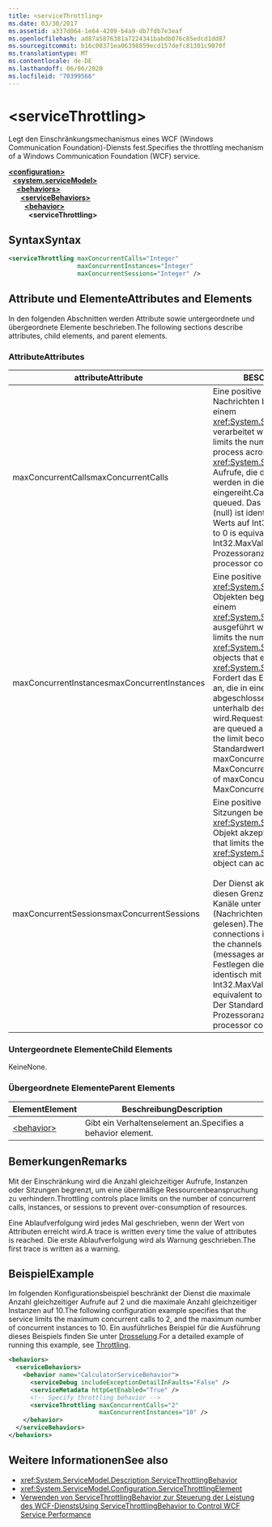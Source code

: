 ```yaml
---
title: <serviceThrottling>
ms.date: 03/30/2017
ms.assetid: a337d064-1e64-4209-b4a9-db7fdb7e3eaf
ms.openlocfilehash: ad87a5876381a7224341babdb076c85edcd1dd87
ms.sourcegitcommit: b16c00371ea06398859ecd157defc81301c9070f
ms.translationtype: MT
ms.contentlocale: de-DE
ms.lasthandoff: 06/06/2020
ms.locfileid: "70399566"
---
```

# \<serviceThrottling>
<span data-ttu-id="51862-101">Legt den Einschränkungsmechanismus eines WCF (Windows Communication Foundation)-Diensts fest.</span><span class="sxs-lookup"><span data-stu-id="51862-101">Specifies the throttling mechanism of a Windows Communication Foundation (WCF) service.</span></span>  
  
[**\<configuration>**](../configuration-element.md)\
&nbsp;&nbsp;[**\<system.serviceModel>**](system-servicemodel.md)\
&nbsp;&nbsp;&nbsp;&nbsp;[**\<behaviors>**](behaviors.md)\
&nbsp;&nbsp;&nbsp;&nbsp;&nbsp;&nbsp;[**\<serviceBehaviors>**](servicebehaviors.md)\
&nbsp;&nbsp;&nbsp;&nbsp;&nbsp;&nbsp;&nbsp;&nbsp;[**\<behavior>**](behavior-of-servicebehaviors.md)\
&nbsp;&nbsp;&nbsp;&nbsp;&nbsp;&nbsp;&nbsp;&nbsp;&nbsp;&nbsp;**\<serviceThrottling>**  
  
## <a name="syntax"></a><span data-ttu-id="51862-102">Syntax</span><span class="sxs-lookup"><span data-stu-id="51862-102">Syntax</span></span>  
  
```xml  
<serviceThrottling maxConcurrentCalls="Integer"
                   maxConcurrentInstances="Integer"
                   maxConcurrentSessions="Integer" />
```  
  
## <a name="attributes-and-elements"></a><span data-ttu-id="51862-103">Attribute und Elemente</span><span class="sxs-lookup"><span data-stu-id="51862-103">Attributes and Elements</span></span>  
 <span data-ttu-id="51862-104">In den folgenden Abschnitten werden Attribute sowie untergeordnete und übergeordnete Elemente beschrieben.</span><span class="sxs-lookup"><span data-stu-id="51862-104">The following sections describe attributes, child elements, and parent elements.</span></span>  
  
### <a name="attributes"></a><span data-ttu-id="51862-105">Attribute</span><span class="sxs-lookup"><span data-stu-id="51862-105">Attributes</span></span>  
  
|<span data-ttu-id="51862-106">attribute</span><span class="sxs-lookup"><span data-stu-id="51862-106">Attribute</span></span>|<span data-ttu-id="51862-107">BESCHREIBUNG</span><span class="sxs-lookup"><span data-stu-id="51862-107">Description</span></span>|  
|---------------|-----------------|  
|<span data-ttu-id="51862-108">maxConcurrentCalls</span><span class="sxs-lookup"><span data-stu-id="51862-108">maxConcurrentCalls</span></span>|<span data-ttu-id="51862-109">Eine positive ganze Zahl, die die Anzahl von Nachrichten begrenzt, die gegenwärtig auf einem <xref:System.ServiceModel.ServiceHost> verarbeitet werden.</span><span class="sxs-lookup"><span data-stu-id="51862-109">A positive integer that limits the number of messages that currently process across a <xref:System.ServiceModel.ServiceHost>.</span></span> <span data-ttu-id="51862-110">Aufrufe, die diese Grenze überschreiten, werden in die Warteschlange eingereiht.</span><span class="sxs-lookup"><span data-stu-id="51862-110">Calls in excess of the limit are queued.</span></span> <span data-ttu-id="51862-111">Das Festlegen dieses Werts auf 0 (null) ist identisch mit dem Festlegen des Werts auf Int32.MaxValue.</span><span class="sxs-lookup"><span data-stu-id="51862-111">Setting this value to 0 is equivalent to setting it to Int32.MaxValue.</span></span> <span data-ttu-id="51862-112">Der Standardwert ist 16 \* Prozessoranzahl.</span><span class="sxs-lookup"><span data-stu-id="51862-112">The default is 16 \* processor count.</span></span>|  
|<span data-ttu-id="51862-113">maxConcurrentInstances</span><span class="sxs-lookup"><span data-stu-id="51862-113">maxConcurrentInstances</span></span>|<span data-ttu-id="51862-114">Eine positive ganze Zahl, die die Anzahl von <xref:System.ServiceModel.InstanceContext>-Objekten begrenzt , die gleichzeitig auf einem <xref:System.ServiceModel.ServiceHost> ausgeführt werden.</span><span class="sxs-lookup"><span data-stu-id="51862-114">A positive integer that limits the number of <xref:System.ServiceModel.InstanceContext> objects that execute at one time across a <xref:System.ServiceModel.ServiceHost>.</span></span> <span data-ttu-id="51862-115">Fordert das Erstellen zusätzlicher Instanzen an, die in eine Warteschlange eingereiht und abgeschlossen werden, wenn ein Slot unterhalb des Limits verfügbar wird.</span><span class="sxs-lookup"><span data-stu-id="51862-115">Requests to create additional instances are queued and complete when a slot below the limit becomes available.</span></span> <span data-ttu-id="51862-116">Der Standardwert entspricht der Summe von maxConcurrentSessions und MaxConcurrentCalls.</span><span class="sxs-lookup"><span data-stu-id="51862-116">The default is the sum of maxConcurrentSessions and MaxConcurrentCalls</span></span>|  
|<span data-ttu-id="51862-117">maxConcurrentSessions</span><span class="sxs-lookup"><span data-stu-id="51862-117">maxConcurrentSessions</span></span>|<span data-ttu-id="51862-118">Eine positive ganze Zahl, die die Anzahl von Sitzungen begrenzt, die ein <xref:System.ServiceModel.ServiceHost>-Objekt akzeptieren kann.</span><span class="sxs-lookup"><span data-stu-id="51862-118">A positive integer that limits the number of sessions a <xref:System.ServiceModel.ServiceHost> object can accept.</span></span><br /><br /> <span data-ttu-id="51862-119">Der Dienst akzeptiert Verbindungen über diesen Grenzwert hinaus, doch nur die Kanäle unter dem Grenzwert sind aktiv (Nachrichten werden von dem Kanal gelesen).</span><span class="sxs-lookup"><span data-stu-id="51862-119">The service will accept connections in excess of the limit, but only the channels below the limit are active (messages are read from the channel).</span></span> <span data-ttu-id="51862-120">Das Festlegen dieses Werts auf 0 (null) ist identisch mit dem Festlegen des Werts auf Int32.MaxValue.</span><span class="sxs-lookup"><span data-stu-id="51862-120">Setting this value to 0 is equivalent to setting it to Int32.MaxValue.</span></span> <span data-ttu-id="51862-121">Der Standardwert ist 100 \* Prozessoranzahl.</span><span class="sxs-lookup"><span data-stu-id="51862-121">The default is 100 \* processor count.</span></span>|  
  
### <a name="child-elements"></a><span data-ttu-id="51862-122">Untergeordnete Elemente</span><span class="sxs-lookup"><span data-stu-id="51862-122">Child Elements</span></span>  
 <span data-ttu-id="51862-123">Keine</span><span class="sxs-lookup"><span data-stu-id="51862-123">None.</span></span>  
  
### <a name="parent-elements"></a><span data-ttu-id="51862-124">Übergeordnete Elemente</span><span class="sxs-lookup"><span data-stu-id="51862-124">Parent Elements</span></span>  
  
|<span data-ttu-id="51862-125">Element</span><span class="sxs-lookup"><span data-stu-id="51862-125">Element</span></span>|<span data-ttu-id="51862-126">Beschreibung</span><span class="sxs-lookup"><span data-stu-id="51862-126">Description</span></span>|  
|-------------|-----------------|  
|[\<behavior>](behavior-of-endpointbehaviors.md)|<span data-ttu-id="51862-127">Gibt ein Verhaltenselement an.</span><span class="sxs-lookup"><span data-stu-id="51862-127">Specifies a behavior element.</span></span>|  
  
## <a name="remarks"></a><span data-ttu-id="51862-128">Bemerkungen</span><span class="sxs-lookup"><span data-stu-id="51862-128">Remarks</span></span>  
 <span data-ttu-id="51862-129">Mit der Einschränkung wird die Anzahl gleichzeitiger Aufrufe, Instanzen oder Sitzungen begrenzt, um eine übermäßige Ressourcenbeanspruchung zu verhindern.</span><span class="sxs-lookup"><span data-stu-id="51862-129">Throttling controls place limits on the number of concurrent calls, instances, or sessions to prevent over-consumption of resources.</span></span>  
  
 <span data-ttu-id="51862-130">Eine Ablaufverfolgung wird jedes Mal geschrieben, wenn der Wert von Attributen erreicht wird.</span><span class="sxs-lookup"><span data-stu-id="51862-130">A trace is written every time the value of attributes is reached.</span></span> <span data-ttu-id="51862-131">Die erste Ablaufverfolgung wird als Warnung geschrieben.</span><span class="sxs-lookup"><span data-stu-id="51862-131">The first trace is written as a warning.</span></span>  
  
## <a name="example"></a><span data-ttu-id="51862-132">Beispiel</span><span class="sxs-lookup"><span data-stu-id="51862-132">Example</span></span>  
 <span data-ttu-id="51862-133">Im folgenden Konfigurationsbeispiel beschränkt der Dienst die maximale Anzahl gleichzeitiger Aufrufe auf 2 und die maximale Anzahl gleichzeitiger Instanzen auf 10.</span><span class="sxs-lookup"><span data-stu-id="51862-133">The following configuration example specifies that the service limits the maximum concurrent calls to 2, and the maximum number of concurrent instances to 10.</span></span> <span data-ttu-id="51862-134">Ein ausführliches Beispiel für die Ausführung dieses Beispiels finden Sie unter [Drosselung](../../../wcf/samples/throttling.md).</span><span class="sxs-lookup"><span data-stu-id="51862-134">For a detailed example of running this example, see [Throttling](../../../wcf/samples/throttling.md).</span></span>  
  
```xml  
<behaviors>
  <serviceBehaviors>
    <behavior name="CalculatorServiceBehavior">
      <serviceDebug includeExceptionDetailInFaults="False" />
      <serviceMetadata httpGetEnabled="True" />
      <!-- Specify throttling behavior -->
      <serviceThrottling maxConcurrentCalls="2"
                         maxConcurrentInstances="10" />
    </behavior>
  </serviceBehaviors>
</behaviors>
```  
  
## <a name="see-also"></a><span data-ttu-id="51862-135">Weitere Informationen</span><span class="sxs-lookup"><span data-stu-id="51862-135">See also</span></span>

- <xref:System.ServiceModel.Description.ServiceThrottlingBehavior>
- <xref:System.ServiceModel.Configuration.ServiceThrottlingElement>
- [<span data-ttu-id="51862-136">Verwenden von ServiceThrottlingBehavior zur Steuerung der Leistung des WCF-Diensts</span><span class="sxs-lookup"><span data-stu-id="51862-136">Using ServiceThrottlingBehavior to Control WCF Service Performance</span></span>](../../../wcf/feature-details/using-servicethrottlingbehavior-to-control-wcf-service-performance.md)
